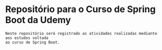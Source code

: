 # Repositório para o Curso de Spring Boot da Udemy

    Neste repositório será registrado as atividades realizadas mediante aos estudos voltada
    ao curso de Spring Boot.
